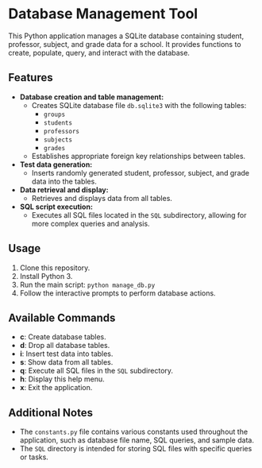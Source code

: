 # Database Management Tool

This Python application manages a SQLite database containing student, professor, subject, and grade data for a school. It provides functions to create, populate, query, and interact with the database.

## Features

- **Database creation and table management:**
    - Creates SQLite database file `db.sqlite3` with the following tables:
        - `groups`
        - `students`
        - `professors`
        - `subjects`
        - `grades`
    - Establishes appropriate foreign key relationships between tables.
- **Test data generation:**
    - Inserts randomly generated student, professor, subject, and grade data into the tables.
- **Data retrieval and display:**
    - Retrieves and displays data from all tables.
- **SQL script execution:**
    - Executes all SQL files located in the `SQL` subdirectory, allowing for more complex queries and analysis.

## Usage

1. Clone this repository.
2. Install Python 3.
3. Run the main script: `python manage_db.py`
4. Follow the interactive prompts to perform database actions.

## Available Commands

- **c**: Create database tables.
- **d**: Drop all database tables.
- **i**: Insert test data into tables.
- **s**: Show data from all tables.
- **q**: Execute all SQL files in the `SQL` subdirectory.
- **h**: Display this help menu.
- **x**: Exit the application.

## Additional Notes

- The `constants.py` file contains various constants used throughout the application, such as database file name, SQL queries, and sample data.
- The `SQL` directory is intended for storing SQL files with specific queries or tasks.
